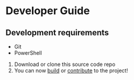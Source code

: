 # Developer Guide

## Development requirements
 * Git 
 * PowerShell 

1. Download or clone this source code repo
2. You can now [build](#build) or [contribute](#contribute) to the project! 